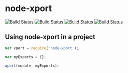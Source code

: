 node-xport
==========

[![Build Status][image-npm]][url-npm]
[![Build Status][image-tra]][url-tra]
[![Build Status][image-lic]][url-lic]
[![Build Status][image-dls]][url-dls]

Using node-xport in a project
-----------------------------
```js
var xport = require('node-xport');

var myExports = {};

xport(module, myExports);

```

[image-npm]: https://img.shields.io/npm/v/node-xport.svg?style=flat
[image-tra]: http://img.shields.io/travis/PandaCoder/node-xport.svg?style=flat
[image-lic]: http://img.shields.io/npm/l/node-xport.svg?style=flat
[image-dls]: https://img.shields.io/npm/dm/node-xport.svg?style=flat

[url-npm]: https://npmjs.org/package/node-xport
[url-tra]: https://travis-ci.org/PandaCoder/node-xport
[url-lic]: https://github.com/PandaCoder/node-xport/blob/master/LICENSE
[url-dls]: https://npmjs.org/package/node-xport
